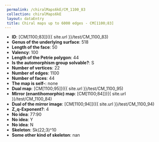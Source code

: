 ```yaml
--- 
 permalink: /chiralMaps6kE/CM_1100_83 
 collection: chiralMaps6kE
 layout: dataEntry
 title: Chiral maps up to 6000 edges - CM[1100;83]
---
```


- **ID**: [CM[1100;83]]({{ site.url }}/test/CM_1100_83)
- **Genus of the underlying surface**: 518
- **Length of the face**: 50
- **Valency**: 100
- **Length of the Petrie polygon**: 44
- **Is the automorphism group solvable?**: S
- **Number of vertices**: 22
- **Number of edges**: 1100
- **Number of faces**: 44
- **The map is self-**: none
- **Dual map**: [CM[1100;95]]({{ site.url }}/test/CM_1100_95)
- **Mirror (enantihomorphic) map**: [CM[1100;84]]({{ site.url }}/test/CM_1100_84)
- **Dual of the mirror image**: [CM[1100;94]]({{ site.url }}/test/CM_1100_94)
- **Z_q-Exponent?**: 4
- **No idea**:  77:90
- **No idea**: Y
- **No idea**: N
- **Skeleton**: Sk(22;3)^10
- **Some other kind of skeleton**: nan
